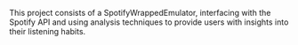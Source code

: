 This project consists of a SpotifyWrappedEmulator, interfacing with the Spotify API and using analysis techniques to provide users with insights into their listening habits.
